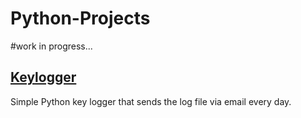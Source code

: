 # Python-Projects
#work in progress...

## [Keylogger](https://github.com/TylerPaplham/Python-Projects/blob/main/keylogger.md)
Simple Python key logger that sends the log file via email every day.

